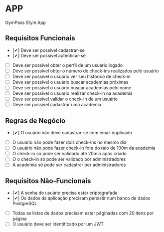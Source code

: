 # APP

GymPass Style App

## Requisitos Funcionais

- [✔] Deve ser possível cadastrar-se
- [✔] Deve ser possível autenticar-se
- [ ] Deve ser possível obter o perfil de um usuário logado
- [ ] Deve ser possível obter o número de check-ins realizados pelo usuário
- [ ] Deve ser possível o usuário ver seu histórico de check-in
- [ ] Deve ser possível o usuário buscar academias próximas
- [ ] Deve ser possível o usuário buscar academias pelo nome
- [ ] Deve ser possível o usuario realizar check-in na academia
- [ ] Deve ser possível validar o check-in de um usuário
- [ ] Deve ser possível cadastrar uma academia

## Regras de Negócio

- [✔] O usuário não deve cadastrar-se com email duplicado
- [ ] O usuário não pode fazer dois check-ins no mesmo dia
- [ ] O usuário não pode fazer check-in fora do raio de 100m da academia
- [ ] O check-in só pode ser validado até 20min após criado
- [ ] O o check-in só pode ser validado por administradores
- [ ] A academia só pode ser cadastrar por administradores

## Requisitos Não-Funcionais

- [✔] A senha do usuário precisa estar criptografada
- [✔] Os dados da aplicação precisam persistir num banco de dados PostgreSQL
- [ ] Todas as listas de dados precisam estar páginadas com 20 itens por página
- [ ] O usuário deve ser identificado por um JWT
